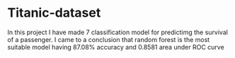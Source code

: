 # Titanic-dataset
In this project I have made 7 classification model for predictimg the survival of a passenger.
I came to a conclusion that random forest is the most suitable model having 87.08% accuracy and 0.8581 area under ROC curve  

